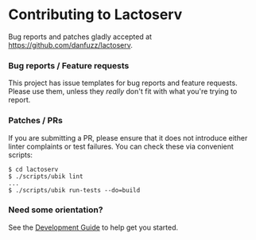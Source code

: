 Contributing to Lactoserv
=========================

Bug reports and patches gladly accepted at
<https://github.com/danfuzz/lactoserv>.

### Bug reports / Feature requests

This project has issue templates for bug reports and feature requests. Please
use them, unless they _really_ don't fit with what you're trying to report.

### Patches / PRs

If you are submitting a PR, please ensure that it does not introduce either
linter complaints or test failures. You can check these via convenient scripts:

```
$ cd lactoserv
$ ./scripts/ubik lint
...
$ ./scripts/ubik run-tests --do=build
```

### Need some orientation?

See the [Development Guide](doc/development.md) to help get you started.
